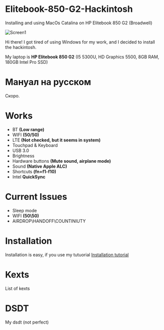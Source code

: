 # Elitebook-850-G2-Hackintosh
Installing and using MacOs Catalina on HP Elitebook 850 G2 (Broadwell)

![Screen1](https://i.imgur.com/5MixI3H.jpg)

Hi there!
I got tired of using Windows for my work, and I decided to install the hackintosh.

My laptop is **HP Elitebook 850 G2** (I5 5300U, HD Graphics 5500, 8GB RAM, 180GB Intel Pro SSD)

# Мануал на русском

Скоро.

# Works

- BT **(Low range)**
- WIFI **(50/50)**
- LTE **(Not checked, but it seems in system)**
- Touchpad & Keyboard
- USB 3.0
- Brightness
- Hardware buttons **(Mute sound, airplane mode)**
- Sound **(Native Apple ALC)**
- Shortcuts **(fn+f1-f10)**
- Intel **QuickSync**

# Current Issues

- Sleep mode
- WIFI **(50\50)**
- AIRDROP\HANDOFF\COUNTINIUTY

# Installation

Installation is easy, if you use my tutuorial
[Installation tutorial](https://github.com/nkngdev/Elitebook-850-G2-Hackintosh/blob/master/Installation.md)

# Kexts

List of kexts

# DSDT

My dsdt (not perfect)
